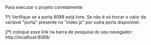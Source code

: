 Para executar o projeto corretamente:

1º) Verifique se a porta 8088 está livre. Se não é só trocar o valor da variável "porta" presente no "index.js" por outra porta disponível.

2ª) coloque esse link na barra de pesquisa do seu navegador:
http://localhost:8088/